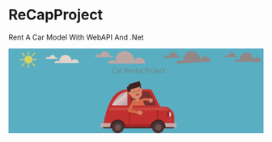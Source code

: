 # ReCapProject

Rent A Car Model With WebAPI And .Net

![alt text](https://github.com/veyselhim/ReCapProject/blob/master/banner.png?raw=true)

